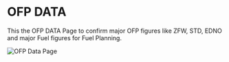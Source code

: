 # OFP DATA

This the OFP DATA Page to confirm major OFP figures like ZFW, STD, EDNO and major Fuel figures for Fuel Planning.

![OFP Data Page](https://github.com/EliasDrozd/FlyByWire-Simulation/assets/148970330/b200cd7a-f1e2-4de1-9fe2-77f8f35cdb2f)
